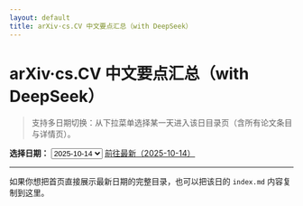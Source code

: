 ```yaml
---
layout: default
title: arXiv·cs.CV 中文要点汇总（with DeepSeek）
---
```


# arXiv·cs.CV 中文要点汇总（with DeepSeek）

> 支持多日期切换：从下拉菜单选择某一天进入该日目录页（含所有论文条目与详情页）。


<div class="date-switcher">
  <label for="date-select"><strong>选择日期：</strong></label>
  <select id="date-select" onchange="location.href=this.value;">
    <option value="dates/2025-10-12/index.html" >2025-10-12</option>
<option value="dates/2025-10-13/index.html" >2025-10-13</option>
<option value="dates/2025-10-14/index.html" selected>2025-10-14</option>
  </select>
  <a class="btn" href="dates/2025-10-14/index.html">前往最新（2025-10-14）</a>
</div>


---

如果你想把首页直接展示最新日期的完整目录，也可以把该日的 `index.md` 内容复制到这里。